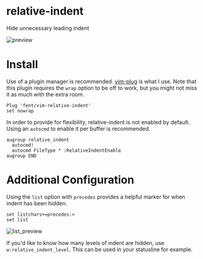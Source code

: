 # relative-indent

Hide unnecessary leading indent

![preview](https://i.imgur.com/Iyh8gXm.gif)

# Install

Use of a plugin manager is recommended. [vim-plug](https://github.com/junegunn/vim-plug) is what I use. Note that this plugin requires the `wrap` option to be off to work, but you might not miss it as much with the extra room.

```vim
Plug 'fent/vim-relative-indent'
set nowrap
```

In order to provide for flexibility, relative-indent is not enabled by default. Using an `autocmd` to enable it per buffer is recommended.

```vim
augroup relative_indent
  autocmd!
  autocmd FileType * :RelativeIndentEnable
augroup END
```

# Additional Configuration

Using the `list` option with `precedes` provides a helpful marker for when indent has been hidden.

```vim
set listchars+=precedes:<
set list
```

![list_preview](https://i.imgur.com/EZXhsYF.gif)

If you'd like to know how many levels of indent are hidden, use `w:relative_indent_level`. This can be used in your statusline for example.
